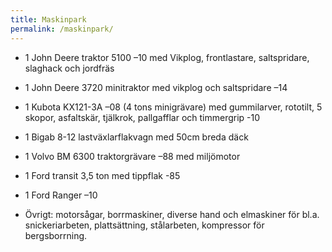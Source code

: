 ```yaml
---
title: Maskinpark
permalink: /maskinpark/
---
```


- 1 John Deere traktor 5100 –10 med Vikplog, frontlastare, saltspridare, slaghack och jordfräs

- 1 John Deere 3720 minitraktor med vikplog och saltspridare –14

- 1 Kubota KX121-3A –08 (4 tons minigrävare) med gummilarver, rototilt, 5 skopor, asfaltskär, tjälkrok, pallgafflar och timmergrip -10

- 1 Bigab 8-12 lastväxlarflakvagn med 50cm breda däck

- 1 Volvo BM 6300 traktorgrävare –88 med miljömotor

- 1 Ford transit 3,5 ton med tippflak -85

- 1 Ford Ranger –10

- Övrigt: motorsågar, borrmaskiner, diverse hand och elmaskiner för bl.a. snickeriarbeten, plattsättning, stålarbeten, kompressor för bergsborrning.
